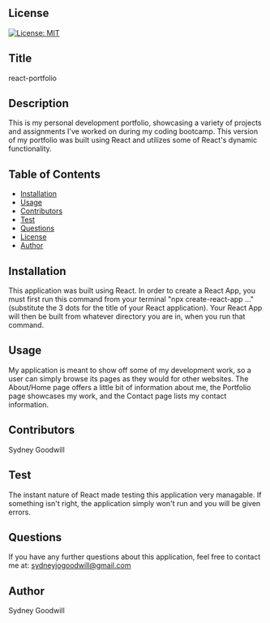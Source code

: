## License
  [![License: MIT](https://img.shields.io/badge/License-IPL%201.0-blue.svg)](https://opensource.org/licenses/IPL-1.0)

  ## Title
  react-portfolio

  ## Description
  This is my personal development portfolio, showcasing a variety of projects and assignments I've worked on during my coding bootcamp. This version of my portfolio was built using React and utilizes some of React's dynamic functionality.

  ## Table of Contents
  * [Installation](#install)
  * [Usage](#usage)
  * [Contributors](#contributors)
  * [Test](#test)
  * [Questions](#questions)
  * [License](#license)
  * [Author](#author)
  
  ## Installation
  This application was built using React. In order to create a React App, you must first run this command from your terminal "npx create-react-app ..." (substitute the 3 dots for the title of your React application). Your React App will then be built from whatever directory you are in, when you run that command.

  ## Usage
  My application is meant to show off some of my development work, so a user can simply browse its pages as they would for other websites. The About/Home page offers a little bit of information about me, the Portfolio page showcases my work, and the Contact page lists my contact information.

  ## Contributors
  Sydney Goodwill

  ## Test
  The instant nature of React made testing this application very managable. If something isn't right, the application simply won't run and you will be given errors.

  ## Questions
  If you have any further questions about this application, feel free to contact me at: sydneyjogoodwill@gmail.com

  ## Author
  Sydney Goodwill 

